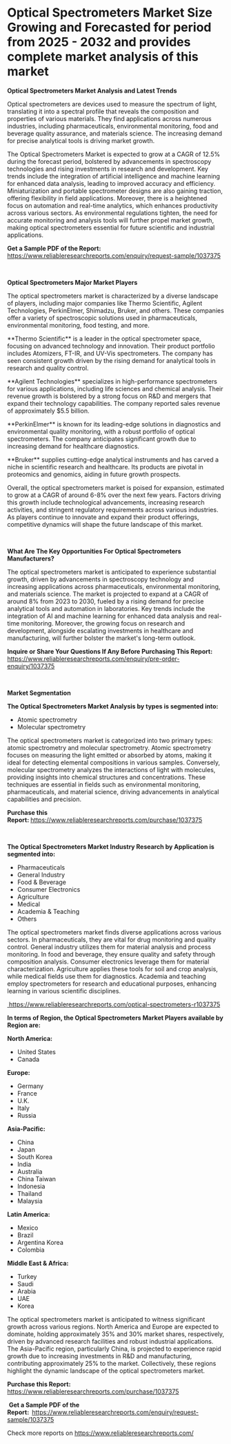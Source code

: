 <p><h1>Optical Spectrometers Market Size Growing and Forecasted for period from 2025 - 2032 and provides complete market analysis of this market</h1></p><p><strong>Optical Spectrometers Market Analysis and Latest Trends</strong></p>
<p><p>Optical spectrometers are devices used to measure the spectrum of light, translating it into a spectral profile that reveals the composition and properties of various materials. They find applications across numerous industries, including pharmaceuticals, environmental monitoring, food and beverage quality assurance, and materials science. The increasing demand for precise analytical tools is driving market growth.</p><p>The Optical Spectrometers Market is expected to grow at a CAGR of 12.5% during the forecast period, bolstered by advancements in spectroscopy technologies and rising investments in research and development. Key trends include the integration of artificial intelligence and machine learning for enhanced data analysis, leading to improved accuracy and efficiency. Miniaturization and portable spectrometer designs are also gaining traction, offering flexibility in field applications. Moreover, there is a heightened focus on automation and real-time analytics, which enhances productivity across various sectors. As environmental regulations tighten, the need for accurate monitoring and analysis tools will further propel market growth, making optical spectrometers essential for future scientific and industrial applications.</p></p>
<p><strong>Get a Sample PDF of the Report:&nbsp;</strong> <a href="https://www.reliableresearchreports.com/enquiry/request-sample/1037375?utm_campaign=2290&utm_medium=2&utm_source=Github&utm_content=ia&utm_term=10042025&utm_id=optical-spectrometers">https://www.reliableresearchreports.com/enquiry/request-sample/1037375</a></p>
<p>&nbsp;</p>
<p><strong>Optical Spectrometers Major Market Players</strong></p>
<p><p>The optical spectrometers market is characterized by a diverse landscape of players, including major companies like Thermo Scientific, Agilent Technologies, PerkinElmer, Shimadzu, Bruker, and others. These companies offer a variety of spectroscopic solutions used in pharmaceuticals, environmental monitoring, food testing, and more.</p><p>**Thermo Scientific** is a leader in the optical spectrometer space, focusing on advanced technology and innovation. Their product portfolio includes Atomizers, FT-IR, and UV-Vis spectrometers. The company has seen consistent growth driven by the rising demand for analytical tools in research and quality control.</p><p>**Agilent Technologies** specializes in high-performance spectrometers for various applications, including life sciences and chemical analysis. Their revenue growth is bolstered by a strong focus on R&D and mergers that expand their technology capabilities. The company reported sales revenue of approximately $5.5 billion.</p><p>**PerkinElmer** is known for its leading-edge solutions in diagnostics and environmental quality monitoring, with a robust portfolio of optical spectrometers. The company anticipates significant growth due to increasing demand for healthcare diagnostics.</p><p>**Bruker** supplies cutting-edge analytical instruments and has carved a niche in scientific research and healthcare. Its products are pivotal in proteomics and genomics, aiding in future growth prospects.</p><p>Overall, the optical spectrometers market is poised for expansion, estimated to grow at a CAGR of around 6-8% over the next few years. Factors driving this growth include technological advancements, increasing research activities, and stringent regulatory requirements across various industries. As players continue to innovate and expand their product offerings, competitive dynamics will shape the future landscape of this market.</p></p>
<p>&nbsp;</p>
<p><strong>What Are The Key Opportunities For Optical Spectrometers Manufacturers?</strong></p>
<p><p>The optical spectrometers market is anticipated to experience substantial growth, driven by advancements in spectroscopy technology and increasing applications across pharmaceuticals, environmental monitoring, and materials science. The market is projected to expand at a CAGR of around 8% from 2023 to 2030, fueled by a rising demand for precise analytical tools and automation in laboratories. Key trends include the integration of AI and machine learning for enhanced data analysis and real-time monitoring. Moreover, the growing focus on research and development, alongside escalating investments in healthcare and manufacturing, will further bolster the market's long-term outlook.</p></p>
<p><strong>Inquire or Share Your Questions If Any Before Purchasing This Report:</strong> <a href="https://www.reliableresearchreports.com/enquiry/pre-order-enquiry/1037375?utm_campaign=2290&utm_medium=2&utm_source=Github&utm_content=ia&utm_term=10042025&utm_id=optical-spectrometers">https://www.reliableresearchreports.com/enquiry/pre-order-enquiry/1037375</a></p>
<p>&nbsp;</p>
<p><strong>Market Segmentation</strong></p>
<p><strong>The Optical Spectrometers Market Analysis by types is segmented into:</strong></p>
<p><ul><li>Atomic spectrometry</li><li>Molecular spectrometry</li></ul></p>
<p><p>The optical spectrometers market is categorized into two primary types: atomic spectrometry and molecular spectrometry. Atomic spectrometry focuses on measuring the light emitted or absorbed by atoms, making it ideal for detecting elemental compositions in various samples. Conversely, molecular spectrometry analyzes the interactions of light with molecules, providing insights into chemical structures and concentrations. These techniques are essential in fields such as environmental monitoring, pharmaceuticals, and material science, driving advancements in analytical capabilities and precision.</p></p>
<p><strong>Purchase this Report:&nbsp;</strong><a href="https://www.reliableresearchreports.com/purchase/1037375?utm_campaign=2290&utm_medium=2&utm_source=Github&utm_content=ia&utm_term=10042025&utm_id=optical-spectrometers">https://www.reliableresearchreports.com/purchase/1037375</a></p>
<p>&nbsp;</p>
<p><strong>The Optical Spectrometers Market Industry Research by Application is segmented into:</strong></p>
<p><ul><li>Pharmaceuticals</li><li>General Industry</li><li>Food & Beverage</li><li>Consumer Electronics</li><li>Agriculture</li><li>Medical</li><li>Academia & Teaching</li><li>Others</li></ul></p>
<p><p>The optical spectrometers market finds diverse applications across various sectors. In pharmaceuticals, they are vital for drug monitoring and quality control. General industry utilizes them for material analysis and process monitoring. In food and beverage, they ensure quality and safety through composition analysis. Consumer electronics leverage them for material characterization. Agriculture applies these tools for soil and crop analysis, while medical fields use them for diagnostics. Academia and teaching employ spectrometers for research and educational purposes, enhancing learning in various scientific disciplines.</p></p>
<p><a href="https://www.reliableresearchreports.com/optical-spectrometers-r1037375?utm_campaign=2290&utm_medium=2&utm_source=Github&utm_content=ia&utm_term=10042025&utm_id=optical-spectrometers">&nbsp;https://www.reliableresearchreports.com/optical-spectrometers-r1037375</a></p>
<p><strong>In terms of Region, the Optical Spectrometers Market Players available by Region are:</strong></p>
<p>
    <p> <strong> North America: </strong>
        <ul>
            <li>United States</li>
            <li>Canada</li>
        </ul>
        </p> 
    <p> <strong> Europe: </strong>
        <ul>
            <li>Germany</li>
            <li>France</li>
            <li>U.K.</li>
            <li>Italy</li>
            <li>Russia</li>
        </ul>
        </p> 
    <p> <strong> Asia-Pacific: </strong>
        <ul>
            <li>China</li>
            <li>Japan</li>
            <li>South Korea</li>
            <li>India</li>
            <li>Australia</li>
            <li>China Taiwan</li>
            <li>Indonesia</li>
            <li>Thailand</li>
            <li>Malaysia</li>
        </ul>
        </p> 
    <p> <strong> Latin America: </strong>
        <ul>
            <li>Mexico</li>
            <li>Brazil</li>
            <li>Argentina Korea</li>
            <li>Colombia</li>
        </ul>
        </p> 
    <p> <strong> Middle East & Africa: </strong>
        <ul>
            <li>Turkey</li>
            <li>Saudi</li>
            <li>Arabia</li>
            <li>UAE</li>
            <li>Korea</li>
        </ul>
    </p>
    </p>
<p><p>The optical spectrometers market is anticipated to witness significant growth across various regions. North America and Europe are expected to dominate, holding approximately 35% and 30% market shares, respectively, driven by advanced research facilities and robust industrial applications. The Asia-Pacific region, particularly China, is projected to experience rapid growth due to increasing investments in R&D and manufacturing, contributing approximately 25% to the market. Collectively, these regions highlight the dynamic landscape of the optical spectrometers market.</p></p>
<p><strong>Purchase this Report: </strong><a href="https://www.reliableresearchreports.com/purchase/1037375?utm_campaign=2290&utm_medium=2&utm_source=Github&utm_content=ia&utm_term=10042025&utm_id=optical-spectrometers">https://www.reliableresearchreports.com/purchase/1037375</a></p>
<p>&nbsp;<strong>Get a Sample PDF of the Report:&nbsp;&nbsp;</strong><a href="https://www.reliableresearchreports.com/enquiry/request-sample/1037375?utm_campaign=2290&utm_medium=2&utm_source=Github&utm_content=ia&utm_term=10042025&utm_id=optical-spectrometers">https://www.reliableresearchreports.com/enquiry/request-sample/1037375</a></p>
<p><strong></strong></p>
<p>Check more reports on <a href="https://www.reliableresearchreports.com/?utm_campaign=2290&utm_medium=2&utm_source=Github&utm_content=ia&utm_term=10042025&utm_id=optical-spectrometers">https://www.reliableresearchreports.com/</a></p>